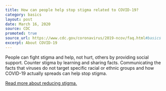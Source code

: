 ```yaml
---
title: How can people help stop stigma related to COVID-19?
category: basics
layout: post
date: March 16, 2020
source: CDC
promoted: true
source_url: https://www.cdc.gov/coronavirus/2019-ncov/faq.html#basics
excerpt: About COVID-19
---
```


People can fight stigma and help, not hurt, others by providing social support. Counter stigma by learning and sharing facts. 
Communicating the facts that viruses do not target specific racial or ethnic groups and how COVID-19 actually spreads can help 
stop stigma. 

[Read more about reducing stigma.](https://www.cdc.gov/coronavirus/2019-ncov/symptoms-testing/reducing-stigma.html)